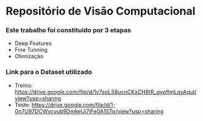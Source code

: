 # Repositório de Visão Computacional

### Este trabalho foi constituído por 3 etapas
* Deep Features
* Fine Tunning
* Otimização

### Link para o Dataset utilizado
* Treino: https://drive.google.com/file/d/1v7spLS8ucnCKxCH8tR_gypfImLqyAqul/view?usp=sharing
* Teste: https://drive.google.com/file/d/1-0o7U97DCWycyub9DmkeUj7lFe0A1STp/view?usp=sharing
